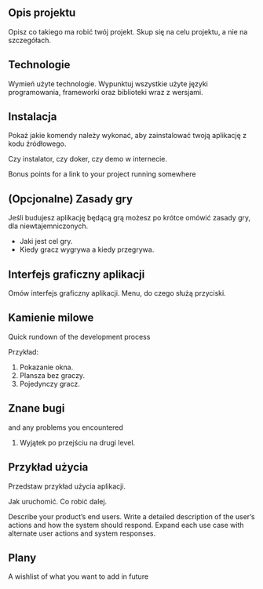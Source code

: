 ## Opis projektu

Opisz co takiego ma robić twój projekt. Skup się na celu projektu, a nie na szczegółach.

## Technologie

Wymień użyte technologie. Wypunktuj wszystkie użyte języki programowania, frameworki oraz biblioteki wraz z wersjami.

## Instalacja

Pokaż jakie komendy należy wykonać, aby zainstalować twoją aplikację z kodu źródłowego.

Czy instalator, czy doker, czy demo w internecie.

Bonus points for a link to your project running somewhere

## (Opcjonalne) Zasady gry

Jeśli budujesz aplikację będącą grą możesz po krótce omówić zasady gry, dla niewtajemniczonych.

* Jaki jest cel gry.
* Kiedy gracz wygrywa a kiedy przegrywa.

## Interfejs graficzny aplikacji

Omów interfejs graficzny aplikacji. Menu, do czego służą przyciski. 

## Kamienie milowe

Quick rundown of the development process

Przykład:

1. Pokazanie okna.
2. Plansza bez graczy.
3. Pojedynczy gracz.

## Znane bugi

 and any problems you encountered

1. Wyjątek po przejściu na drugi level.

## Przykład użycia

Przedstaw przykład użycia aplikacji.

Jak uruchomić. Co robić dalej.

Describe your product’s end users.
Write a detailed description of the user’s actions and how the system should respond.
Expand each use case with alternate user actions and system responses.

## Plany

A wishlist of what you want to add in future
